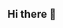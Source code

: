 ## Hi there 👋

<!--
**Peco-CS/Peco-CS** is a ✨ _special_ ✨ repository because its `README.md` (this file) appears on your GitHub profile.

Hola
Here are some ideas to get you started:

- 🔭 I’m currently working on ...
- 🌱 I’m currently learning ...
- 👯 I’m looking to collaborate on ...
- 🤔 I’m looking for help with ...
- 💬 Ask me about ...
- 📫 How to reach me: ...
- 😄 Pronouns: ...
- ⚡ Fun fact: ...
-->

